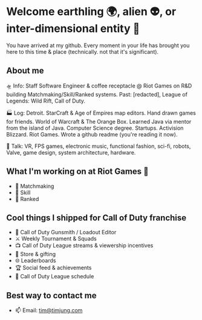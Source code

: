 # Welcome earthling 🌍, alien 👽, or inter-dimensional entity 🧙

You have arrived at my github. Every moment in your life has brought you here to this time & place (technically. not that it's significant).

## About me

🛸 Info: Staff Software Engineer & coffee receptacle @ Riot Games on R&D building Matchmaking/Skill/Ranked systems. Past: [redacted], League of Legends: Wild Rift, Call of Duty.

🏭 Log: Detroit. StarCraft & Age of Empires map editors. Hand drawn games for friends. World of Warcraft & The Orange Box. Learned Java via mentor from the island of Java. Computer Science degree. Startups. Activision Blizzard. Riot Games. Wrote a github readme (you're reading it now). 

📡 Talk: VR, FPS games, electronic music, functional fashion, sci-fi, robots, Valve, game design, system architecture, hardware. 

## What I'm working on at Riot Games 👊 
- 🤼 Matchmaking
- 🎯 Skill
- 💎 Ranked 

## Cool things I shipped for Call of Duty franchise
- 🔫 Call of Duty Gunsmith / Loadout Editor
- ⚔️ Weekly Tournament & Squads
- 📺 Call of Duty League streams & viewership incentives
- 🎁 Store & gifting
- 🌐 Leaderboards
- 🏆 Social feed & achievements
- 📅 Call of Duty League schedule

## Best way to contact me
- 📫 Email: tim@timjung.com
